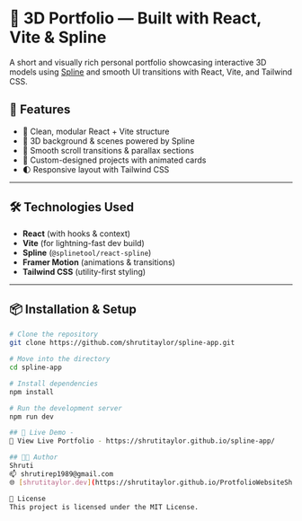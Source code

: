 # 🎨 3D Portfolio — Built with React, Vite & Spline

A short and visually rich personal portfolio showcasing interactive 3D models using [Spline](https://spline.design/) and smooth UI transitions with React, Vite, and Tailwind CSS.

## 🚀 Features

- 🧠 Clean, modular React + Vite structure
- 🎥 3D background & scenes powered by Spline
- 🧭 Smooth scroll transitions & parallax sections
- 🎨 Custom-designed projects with animated cards
- 🌓 Responsive layout with Tailwind CSS



---

## 🛠️ Technologies Used

- **React** (with hooks & context)
- **Vite** (for lightning-fast dev build)
- **Spline** (`@splinetool/react-spline`)
- **Framer Motion** (animations & transitions)
- **Tailwind CSS** (utility-first styling)

---

## 📦 Installation & Setup

```bash
# Clone the repository
git clone https://github.com/shrutitaylor/spline-app.git

# Move into the directory
cd spline-app

# Install dependencies
npm install

# Run the development server
npm run dev

## 🧪 Live Demo - 
🔗 View Live Portfolio - https://shrutitaylor.github.io/spline-app/

## 🧑‍💻 Author
Shruti
📫 shrutirep1989@gmail.com
🌐 [shrutitaylor.dev](https://shrutitaylor.github.io/ProtfolioWebsiteShruti/)

📄 License
This project is licensed under the MIT License.
